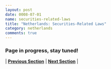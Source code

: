 ```yaml
---
layout: post
date: 0008-07-01
name: securities-related-laws
title: "Netherlands: Securities-Related Laws"
category: netherlands
comments: true
---
```


### Page in progress, stay tuned!




| **[Previous Section](https://neo-project.github.io/global-blockchain-compliance-hub//netherlands/netherlands-laws-token-sales.html)** | **[Next Section](https://neo-project.github.io/global-blockchain-compliance-hub//netherlands/netherlands-privacy-and-data-protection.html)** |
